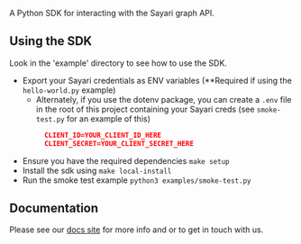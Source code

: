 A Python SDK for interacting with the Sayari graph API.

## Using the SDK
Look in the 'example' directory to see how to use the SDK.
- Export your Sayari credentials as ENV variables (**Required if using the `hello-world.py` example)
  - Alternately, if you use the dotenv package, you can create a `.env` file in the root of this project containing your Sayari creds (see `smoke-test.py` for an example of this)
    ```json
      CLIENT_ID=YOUR_CLIENT_ID_HERE
      CLIENT_SECRET=YOUR_CLIENT_SECRET_HERE
      ```
- Ensure you have the required dependencies `make setup`
- Install the sdk using `make local-install`
- Run the smoke test example
  `python3 examples/smoke-test.py`

## Documentation
Please see our [docs site](http://documentation.sayari.com) for more info and or to get in touch with us.
